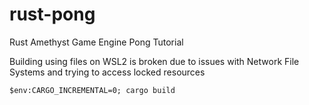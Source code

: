 # rust-pong
Rust Amethyst Game Engine Pong Tutorial

Building using files on WSL2 is broken due to issues with Network File Systems and trying to access locked resources
```
$env:CARGO_INCREMENTAL=0; cargo build
```
